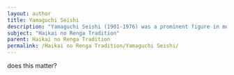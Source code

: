 ```yaml
---
layout: author
title: Yamaguchi Seishi
description: "Yamaguchi Seishi (1901-1976) was a prominent figure in modern haiku poetry, influenced by the Haikai no Renga tradition. His work often captured the beauty of nature with emotional depth."
subject: "Haikai no Renga Tradition"
parent: Haikai no Renga Tradition
permalink: /Haikai no Renga Tradition/Yamaguchi Seishi/
---
```


does this matter?
